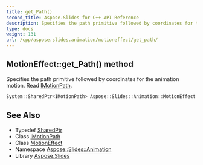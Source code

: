 ```yaml
---
title: get_Path()
second_title: Aspose.Slides for C++ API Reference
description: Specifies the path primitive followed by coordinates for the animation motion. Read IMotionPath.
type: docs
weight: 131
url: /cpp/aspose.slides.animation/motioneffect/get_path/
---
```

## MotionEffect::get_Path() method


Specifies the path primitive followed by coordinates for the animation motion. Read [IMotionPath](../../imotionpath/).

```cpp
System::SharedPtr<IMotionPath> Aspose::Slides::Animation::MotionEffect::get_Path() override
```

## See Also

* Typedef [SharedPtr](../../system/sharedptr/)
* Class [IMotionPath](../imotionpath/)
* Class [MotionEffect](./)
* Namespace [Aspose::Slides::Animation](../)
* Library [Aspose.Slides](../../)